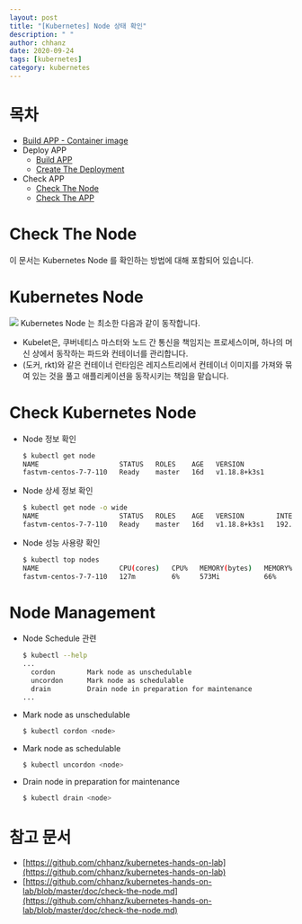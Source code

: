 ```yaml
---
layout: post
title: "[Kubernetes] Node 상태 확인"
description: " "
author: chhanz
date: 2020-09-24
tags: [kubernetes]
category: kubernetes
---
```

# 목차
+ [Build APP - Container image](/container/2020/09/21/buildah/)   
+ Deploy APP
    + [Build APP](/container/2020/09/22/podman-build-flask-example-app/)   
    + [Create The Deployment](/kubernetes/2020/09/23/create-deployment/)   
+ Check APP
    + [Check The Node](/kubernetes/2020/09/24/check-the-node/)   
    + [Check The APP](/kubernetes/2020/09/24/check-the-app/)   
   
# Check The Node
이 문서는 Kubernetes Node 를 확인하는 방법에 대해 포함되어 있습니다.   

# Kubernetes Node
![](https://d33wubrfki0l68.cloudfront.net/5cb72d407cbe2755e581b6de757e0d81760d5b86/a9df9/docs/tutorials/kubernetes-basics/public/images/module_03_nodes.svg)
Kubernetes Node 는 최소한 다음과 같이 동작합니다.   
+ Kubelet은, 쿠버네티스 마스터와 노드 간 통신을 책임지는 프로세스이며, 하나의 머신 상에서 동작하는 파드와 컨테이너를 관리합니다.   
+ (도커, rkt)와 같은 컨테이너 런타임은 레지스트리에서 컨테이너 이미지를 가져와 묶여 있는 것을 풀고 애플리케이션을 동작시키는 책임을 맡습니다.   
   
# Check Kubernetes Node
* Node 정보 확인
    ```bash
    $ kubectl get node
    NAME                    STATUS   ROLES    AGE   VERSION
    fastvm-centos-7-7-110   Ready    master   16d   v1.18.8+k3s1
    ```
* Node 상세 정보 확인
    ```bash
    $ kubectl get node -o wide
    NAME                    STATUS   ROLES    AGE   VERSION        INTERNAL-IP       EXTERNAL-IP   OS-IMAGE                KERNEL-VERSION           CONTAINER-RUNTIME
    fastvm-centos-7-7-110   Ready    master   16d   v1.18.8+k3s1   192.168.200.110   <none>        CentOS Linux 7 (Core)   3.10.0-1062.el7.x86_64   containerd://1.3.3-k3s2
    ```
* Node 성능 사용량 확인
    ```bash
    $ kubectl top nodes
    NAME                    CPU(cores)   CPU%   MEMORY(bytes)   MEMORY%
    fastvm-centos-7-7-110   127m         6%     573Mi           66%
    ```
       
   
# Node Management
* Node Schedule 관련
    ```bash
    $ kubectl --help
    ...
      cordon        Mark node as unschedulable
      uncordon      Mark node as schedulable
      drain         Drain node in preparation for maintenance
    ...
    ```
* Mark node as unschedulable   
    ```bash
    $ kubectl cordon <node>
    ````
* Mark node as schedulable
    ```bash
    $ kubectl uncordon <node>
    ````
* Drain node in preparation for maintenance
    ```bash
    $ kubectl drain <node>
    ````
   
# 참고 문서
* [https://github.com/chhanz/kubernetes-hands-on-lab](https://github.com/chhanz/kubernetes-hands-on-lab)   
* [https://github.com/chhanz/kubernetes-hands-on-lab/blob/master/doc/check-the-node.md](https://github.com/chhanz/kubernetes-hands-on-lab/blob/master/doc/check-the-node.md)   
